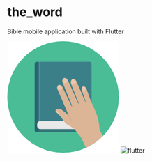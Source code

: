# the_word

Bible mobile application built with Flutter

![bible](assets/book.png)
![flutter](https://avatars1.githubusercontent.com/u/14101776?s=200&v=4)
